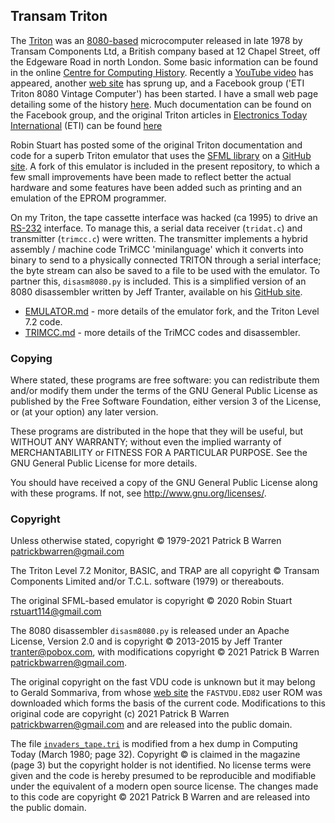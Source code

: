 ## Transam Triton 

The
[Triton](https://sites.google.com/site/patrickbwarren/electronics/transam-triton)
was an [8080-based](https://en.wikipedia.org/wiki/Intel_8080)
microcomputer released in late 1978 by Transam Components Ltd, a
British company based at 12 Chapel Street, off the Edgeware Road in
north London.  Some basic information can be found in the online
[Centre for Computing History](http://www.computinghistory.org.uk/).
Recently a [YouTube
video](https://www.youtube.com/watch?v=0cSRgJ68_tM) has appeared,
another [web site](https://sites.google.com/view/transam-triton/) has
sprung up, and a Facebook group ('ETI Triton 8080 Vintage Computer')
has been started.  I have a small web page detailing some of the
history
[here](https://sites.google.com/site/patrickbwarren/electronics/transam-triton).
Much documentation can be found on the Facebook group, and the
original Triton articles in [Electronics Today
International](https://en.wikipedia.org/wiki/Electronics_Today_International)
(ETI) can be found
[here](https://worldradiohistory.com/ETI_Magazine.htm)

Robin Stuart has posted some of the original Triton documentation and
code for a superb Triton emulator that uses the [SFML
library](https://www.sfml-dev.org/) on a [GitHub
site](https://github.com/woo-j/triton).  A fork of this emulator is
included in the present repository, to which a few small improvements
have been made to reflect better the actual hardware and some features
have been added such as printing and an emulation of the EPROM
programmer.

On my Triton, the tape cassette interface was hacked (ca 1995) to
drive an [RS-232](https://en.wikipedia.org/wiki/RS-232) interface.  To
manage this, a serial data receiver (`tridat.c`) and transmitter
(`trimcc.c`) were written. The transmitter implements a hybrid
assembly / machine code TriMCC 'minilanguage' which it converts into
binary to send to a physically connected TRITON through a serial
interface; the byte stream can also be saved to a file to be used with
the emulator.  To partner this, `disasm8080.py` is included.  This is
a simplified version of an 8080 disassembler written by Jeff Tranter,
available on his [GitHub site](https://github.com/jefftranter/8080).

- [EMULATOR.md](EMULATOR.md) - more details of the emulator fork,
  and the Triton Level 7.2 code.
- [TRIMCC.md](TRIMCC.md) - more details of the TriMCC codes and disassembler.

### Copying

Where stated, these programs are free software: you can redistribute
them and/or modify them under the terms of the GNU General Public License
as published by the Free Software Foundation, either version 3 of the
License, or (at your option) any later version.

These programs are distributed in the hope that they will be useful, but
WITHOUT ANY WARRANTY; without even the implied warranty of
MERCHANTABILITY or FITNESS FOR A PARTICULAR PURPOSE.  See the GNU
General Public License for more details.

You should have received a copy of the GNU General Public License
along with these programs.  If not, see
<http://www.gnu.org/licenses/>.

### Copyright

Unless otherwise stated, copyright &copy; 1979-2021 Patrick B Warren
<patrickbwarren@gmail.com>

The Triton Level 7.2 Monitor, BASIC, and TRAP are all copyright &copy;
Transam Components Limited and/or T.C.L. software (1979) or thereabouts.

The original SFML-based emulator is copyright &copy; 2020 Robin Stuart
<rstuart114@gmail.com>

The 8080 disassembler `disasm8080.py` is released under an Apache
License, Version 2.0 and is copyright &copy; 2013-2015 by Jeff Tranter
<tranter@pobox.com>, with modifications copyright &copy; 2021
Patrick B Warren <patrickbwarren@gmail.com>.

The original copyright on the fast VDU code is unknown but it may
belong to Gerald Sommariva, from whose [web
site](https://sites.google.com/view/transam-triton/downloads) the
`FASTVDU.ED82` user ROM was downloaded which forms the basis of the
current code.  Modifications to this original code are copyright (c)
2021 Patrick B Warren <patrickbwarren@gmail.com> and are released into
the public domain.

The file [`invaders_tape.tri`](invaders_tape.tri) is modified from a
hex dump in Computing Today (March 1980; page 32).  Copyright &copy; is
claimed in the magazine (page 3) but the copyright holder is not
identified.  No license terms were given and the code is hereby
presumed to be reproducible and modifiable under the equivalent of a
modern open source license.  The changes made to this code are
copyright &copy; 2021 Patrick B Warren and are released into the public
domain.
